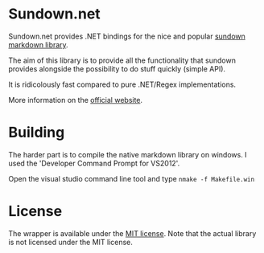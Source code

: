 Sundown.net
===========

Sundown.net provides .NET bindings for the nice and popular
[sundown markdown library](https://github.com/tanoku/sundown).

The aim of this library is to provide all the functionality
that sundown provides alongside the possibility to do stuff
quickly (simple API).

It is ridicolously fast compared to pure .NET/Regex implementations.

More information on the [official website](http://txdv.github.com/sundown.net).

Building
========

The harder part is to compile the native markdown library on windows. I used the 'Developer Command Prompt for VS2012'. 

Open the visual studio  command line tool and type `nmake -f Makefile.win` 

License
=======
The wrapper is available under the [MIT license](http://en.wikipedia.org/wiki/MIT_License).
Note that the actual library is not licensed under the MIT license.
